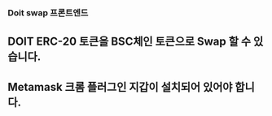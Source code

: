 ### Doit swap 프론트엔드

## DOIT ERC-20 토큰을 BSC체인 토큰으로 Swap 할 수 있습니다.

## Metamask 크롬 플러그인 지갑이 설치되어 있어야 합니다.

